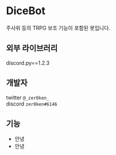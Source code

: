 # DiceBot
주사위 등의 TRPG 보조 기능이 포함된 봇입니다.

## 외부 라이브러리
discord.py==1.2.3

## 개발자
twitter `@_zer0ken_`  
discord `zer0ken#6146`

## 기능
* 안녕
* 안녕
